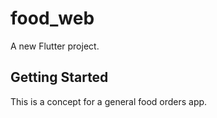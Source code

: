 # food_web

A new Flutter project.

## Getting Started

This is a concept for a general food orders app.